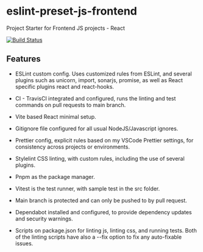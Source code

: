 # eslint-preset-js-frontend

Project Starter for Frontend JS projects - React

[![Build Status](https://app.travis-ci.com/rogerio-romao/eslint-preset-js-frontend.svg?branch=main)](https://app.travis-ci.com/rogerio-romao/eslint-preset-js-frontend)

## Features

-   ESLint custom config. Uses customized rules from ESLint, and several plugins
    such as unicorn, import, sonarjs, promise, as well as React specific plugins
    react and react-hooks.

-   CI - TravisCI integrated and configured, runs the linting and test commands
    on pull requests to main branch.

-   Vite based React minimal setup.

-   Gitignore file configured for all usual NodeJS/Javascript ignores.

-   Prettier config, explicit rules based on my VSCode Prettier settings, for
    consistency across projects or environments.

-   Stylelint CSS linting, with custom rules, including the use of several
    plugins.

-   Pnpm as the package manager.

-   Vitest is the test runner, with sample test in the src folder.

-   Main branch is protected and can only be pushed to by pull request.

-   Dependabot installed and configured, to provide dependency updates and
    security warnings.

-   Scripts on package.json for linting js, linting css, and running tests. Both
    of the linting scripts have also a --fix option to fix any auto-fixable
    issues.
